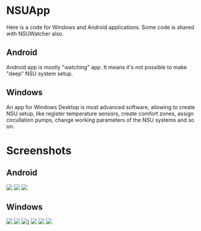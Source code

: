 # NSUApp
Here is a code for Windows and Android applications. Some code is shared with NSUWatcher also.

## Android
Android app is mostly "watching" app. It means it's not possible to make "deep" NSU system setup.

## Windows
An app for Windows Desktop is most advanced software, allowing to create NSU setup, like register temperature sensors, create comfort zones, assign circullation pumps, change working parameters of the NSU systems and so on.
# Screenshots

## Android
![](https://www.dropbox.com/s/wbqw9lxmj27amps/img_andr1.jpg?dl=0)
![](https://www.dropbox.com/s/d96i2cqph7dzf4z/img_andr2.jpg?dl=0)
![](https://www.dropbox.com/s/2sof3u0trhqmhtz/img_andr3.jpg?dl=0)

## Windows
![](https://www.dropbox.com/s/rzdcaiepvjnnpqo/img_win1.jpg?dl=0)
![](https://www.dropbox.com/s/dlz1llev378lm2v/img_win2.jpg?dl=0)
![](https://www.dropbox.com/s/5pdaxuntlg1xhhp/img_win3.jpg?dl=0))
![](https://www.dropbox.com/s/knsir0oo0z3g6vr/img_win4.jpg?dl=0)
![](https://www.dropbox.com/s/8x71wimzimv8pd9/img_win5.jpg?dl=0)
![](https://www.dropbox.com/s/17uvojzyszl7j2e/img_win6.jpg?dl=0)
